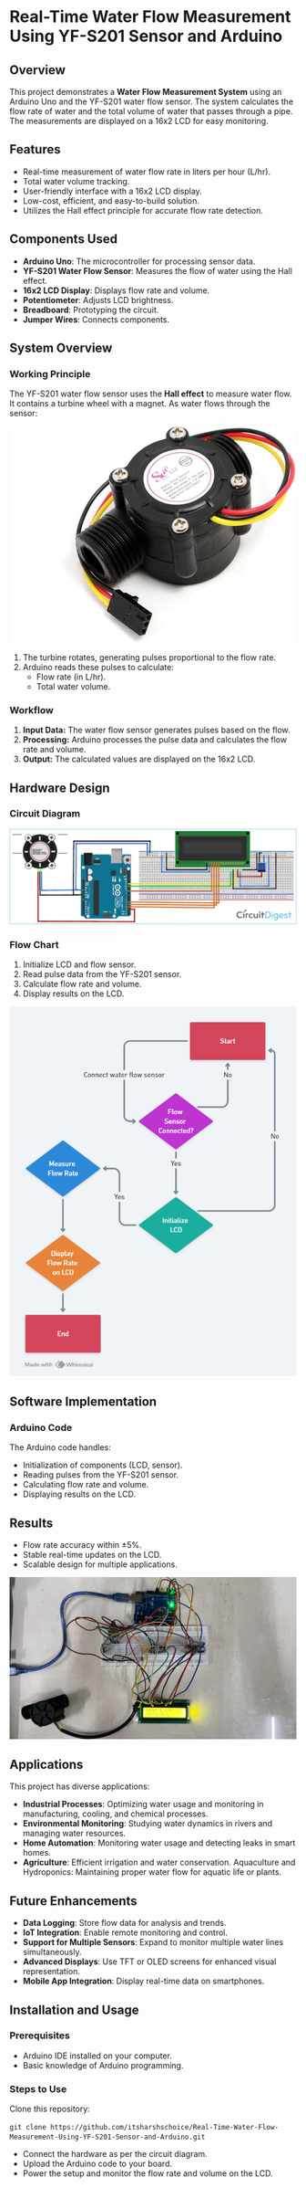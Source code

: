# **Real-Time Water Flow Measurement Using YF-S201 Sensor and Arduino**

## **Overview**
This project demonstrates a **Water Flow Measurement System** using an Arduino Uno and the YF-S201 water flow sensor. The system calculates the flow rate of water and the total volume of water that passes through a pipe. The measurements are displayed on a 16x2 LCD for easy monitoring.


## **Features**
- Real-time measurement of water flow rate in liters per hour (L/hr).
- Total water volume tracking.
- User-friendly interface with a 16x2 LCD display.
- Low-cost, efficient, and easy-to-build solution.
- Utilizes the Hall effect principle for accurate flow rate detection.


## **Components Used**

- **Arduino Uno**: The microcontroller for processing sensor data.
- **YF-S201 Water Flow Sensor**: Measures the flow of water using the Hall effect.
- **16x2 LCD Display**: Displays flow rate and volume.
- **Potentiometer**: Adjusts LCD brightness.
- **Breadboard**: Prototyping the circuit.
- **Jumper Wires**: Connects components.


## **System Overview**

### **Working Principle**
The YF-S201 water flow sensor uses the **Hall effect** to measure water flow. It contains a turbine wheel with a magnet. As water flows through the sensor:

![App Screenshot](https://github.com/itsharshschoice/Real-Time-Water-Flow-Measurement-Using-YF-S201-Sensor-and-Arduino/blob/main/Images/YFS201.jpg?raw=true)

1. The turbine rotates, generating pulses proportional to the flow rate.
2. Arduino reads these pulses to calculate:
   - Flow rate (in L/hr).
   - Total water volume.

### **Workflow**

1. **Input Data:** The water flow sensor generates pulses based on the flow.
2. **Processing:** Arduino processes the pulse data and calculates the flow rate and volume.
3. **Output:** The calculated values are displayed on the 16x2 LCD.


## **Hardware Design**

### Circuit Diagram

![App Screenshot](https://github.com/itsharshschoice/Real-Time-Water-Flow-Measurement-Using-YF-S201-Sensor-and-Arduino/blob/main/Images/Circuit%20Diagram.png?raw=true)

### Flow Chart
1. Initialize LCD and flow sensor.
2. Read pulse data from the YF-S201 sensor.
3. Calculate flow rate and volume.
4. Display results on the LCD.

![App Screenshot](https://github.com/itsharshschoice/Real-Time-Water-Flow-Measurement-Using-YF-S201-Sensor-and-Arduino/blob/main/Images/Flowchart.png?raw=true)

## **Software Implementation**

### Arduino Code
The Arduino code handles:
- Initialization of components (LCD, sensor).
- Reading pulses from the YF-S201 sensor.
- Calculating flow rate and volume.
- Displaying results on the LCD.

## **Results**
- Flow rate accuracy within ±5%.
- Stable real-time updates on the LCD.
- Scalable design for multiple applications.

![App Screenshot](https://github.com/itsharshschoice/Real-Time-Water-Flow-Measurement-Using-YF-S201-Sensor-and-Arduino/blob/main/Images/Results.jpg?raw=true)


## **Applications**
This project has diverse applications:

- **Industrial Processes**: Optimizing water usage and monitoring in manufacturing, cooling, and chemical processes.
- **Environmental Monitoring**: Studying water dynamics in rivers and managing water resources.
- **Home Automation**: Monitoring water usage and detecting leaks in smart homes.
- **Agriculture**: Efficient irrigation and water conservation.
Aquaculture and Hydroponics: Maintaining proper water flow for aquatic life or plants.

## **Future Enhancements**

- **Data Logging**: Store flow data for analysis and trends.
- **IoT Integration**: Enable remote monitoring and control.
- **Support for Multiple Sensors**: Expand to monitor multiple water lines simultaneously.
- **Advanced Displays**: Use TFT or OLED screens for enhanced visual representation.
- **Mobile App Integration**: Display real-time data on smartphones.


## **Installation and Usage**

### Prerequisites
- Arduino IDE installed on your computer.
- Basic knowledge of Arduino programming.

### Steps to Use

Clone this repository:

```git clone https://github.com/itsharshschoice/Real-Time-Water-Flow-Measurement-Using-YF-S201-Sensor-and-Arduino.git```

- Connect the hardware as per the circuit diagram.
- Upload the Arduino code to your board.
- Power the setup and monitor the flow rate and volume on the LCD.


